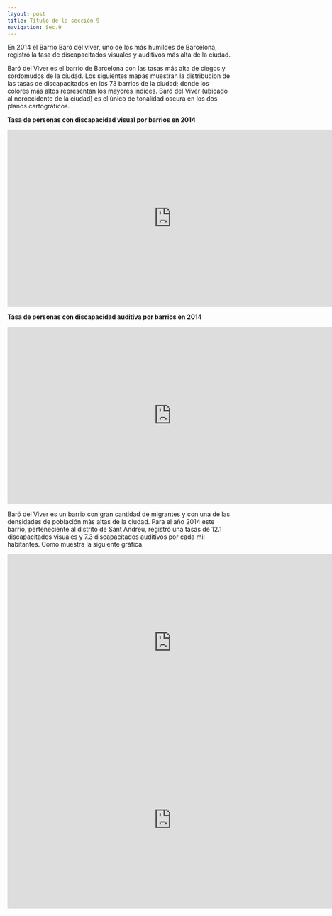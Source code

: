 ```yaml
---
layout: post
title: Título de la sección 9 
navigation: Sec.9
---
```


En 2014 el Barrio Baró del viver, uno de los más humildes de Barcelona, registró la tasa de discapacitados visuales y auditivos más alta de la ciudad. 



Baró del Viver es el barrio de Barcelona con las tasas más alta de ciegos y sordomudos de la ciudad. Los siguientes mapas muestran la distribucion de las tasas de discapacitados en los 73 barrios de la ciudad; donde los colores más altos representan los mayores indices. Baró del Viver (ubicado al noroccidente de la ciudad) es el único de tonalidad oscura en los dos planos cartográficos.  

**Tasa de personas con discapacidad visual por barrios en 2014**

<iframe width="740" height="400" scrolling="no" frameborder="no" src="https://fusiontables.google.com/embedviz?q=select+col16%3E%3E1+from+1bjtswEduoGB4_MLAffi272iKUhAYfVB4w6Silv7L&amp;viz=MAP&amp;h=false&amp;lat=41.392192596987606&amp;lng=2.1703375583496154&amp;t=1&amp;z=12&amp;l=col16%3E%3E1&amp;y=6&amp;tmplt=8&amp;hml=KML"></iframe>


**Tasa de personas con discapacidad auditiva por barrios en 2014**

<iframe width="740" height="400" scrolling="no" frameborder="no" src="https://fusiontables.google.com/embedviz?q=select+col16+from+1mWbYmQuELdmmrC39A7btfqbzF4gmEbxkiicZrQuJ&amp;viz=MAP&amp;h=false&amp;lat=41.392192596987606&amp;lng=2.1703375583496154&amp;t=1&amp;z=12&amp;l=col16&amp;y=6&amp;tmplt=8&amp;hml=KML"></iframe>


Baró del Viver es un barrio con gran cantidad de migrantes y con una de las densidades de población màs altas de la ciudad. Para el año 2014 este barrio, perteneciente al distrito de Sant Andreu, registró una tasas de 12.1 discapacitados visuales  y 7.3 discapacitados auditivos por cada mil habitantes. Como muestra la siguiente gráfica. 

<iframe width="740" height="400" scrolling="no" frameborder="no" src="https://fusiontables.google.com/embedviz?containerId=googft-gviz-canvas&amp;q=select+col10%3E%3E0%2C+col4%3E%3E0+from+1bjtswEduoGB4_MLAffi272iKUhAYfVB4w6Silv7L+order+by+col10%3E%3E0+asc&amp;viz=GVIZ&amp;t=SCATTER&amp;rmax=250&amp;uiversion=2&amp;gco_forceIFrame=true&amp;gco_hasLabelsColumn=true&amp;gco_useFirstColumnAsDomain=true&amp;gco_treatLabelsAsText=false&amp;gco_legacyScatterChartLabels=true&amp;gco_lineWidth=0&amp;gco_booleanRole=certainty&amp;gco_pointSize=7&amp;gco_hAxis=%7B%22useFormatFromData%22%3Atrue%2C+%22viewWindow%22%3A%7B%22max%22%3Anull%2C+%22min%22%3Anull%7D%2C+%22minValue%22%3Anull%2C+%22maxValue%22%3Anull%2C+%22title%22%3A%22Tasa+de+discapacitados+auditivos%22%7D&amp;gco_vAxes=%5B%7B%22useFormatFromData%22%3Atrue%2C+%22viewWindow%22%3A%7B%22max%22%3Anull%2C+%22min%22%3Anull%7D%2C+%22minValue%22%3Anull%2C+%22maxValue%22%3Anull%2C+%22title%22%3A%22Tasa+de+discapacitados+visuales.+%22%7D%2C%7B%22useFormatFromData%22%3Atrue%2C+%22viewWindow%22%3A%7B%22max%22%3Anull%2C+%22min%22%3Anull%7D%2C+%22minValue%22%3Anull%2C+%22maxValue%22%3Anull%7D%5D&amp;gco_legend=none&amp;gco_title=Tasa+de+discapacitados+por+barrio+por+cada+1000+habs.+para+2014&amp;gco_series=%7B%220%22%3A%7B%22color%22%3A%22%2338761d%22%7D%7D&amp;width=740&amp;height=400"></iframe>

<iframe width="740" height="400" scrolling="no" frameborder="no" src="https://fusiontables.google.com/embedviz?containerId=googft-gviz-canvas&amp;q=select+col1%3E%3E0%2C+col0%3E%3E0%2C+col4%3E%3E1%2C+col10%3E%3E1+from+1a78d9o9-YD4V6HAtZYD9yggXxrtq92H_ttcj-EOh+order+by+col0%3E%3E0+asc+limit+20&amp;viz=GVIZ&amp;t=LINE&amp;uiversion=2&amp;gco_forceIFrame=true&amp;gco_hasLabelsColumn=true&amp;gco_vAxes=%5B%7B%22title%22%3Anull%2C+%22minValue%22%3A3%2C+%22maxValue%22%3A13%2C+%22useFormatFromData%22%3Atrue%2C+%22viewWindow%22%3A%7B%22max%22%3A13%2C+%22min%22%3A3%7D%2C+%22viewWindowMode%22%3A%22explicit%22%2C+%22gridlines%22%3A%7B%22color%22%3A%22none%22%7D%7D%2C%7B%22useFormatFromData%22%3Atrue%2C+%22viewWindow%22%3A%7B%22max%22%3Anull%2C+%22min%22%3Anull%7D%2C+%22minValue%22%3Anull%2C+%22maxValue%22%3Anull%2C+%22textStyle%22%3A%7B%22color%22%3A%22none%22%2C+%22fontSize%22%3A12%7D%7D%5D&amp;gco_useFirstColumnAsDomain=true&amp;gco_legacyScatterChartLabels=true&amp;gco_curveType=&amp;gco_booleanRole=certainty&amp;gco_lineWidth=2&amp;gco_hAxis=%7B%22useFormatFromData%22%3Atrue%2C+%22minValue%22%3Anull%2C+%22maxValue%22%3Anull%2C+%22viewWindow%22%3Anull%2C+%22viewWindowMode%22%3Anull%2C+%22slantedTextAngle%22%3A60%2C+%22slantedText%22%3Atrue%2C+%22textStyle%22%3A%7B%22color%22%3A%22%23222%22%2C+%22fontSize%22%3A%2210%22%7D%7D&amp;gco_legend=none&amp;gco_series=%7B%220%22%3A%7B%22color%22%3A%22none%22%2C+%22targetAxisIndex%22%3A1%7D%2C+%221%22%3A%7B%22color%22%3A%22%23990000%22%2C+%22targetAxisIndex%22%3A0%7D%2C+%222%22%3A%7B%22color%22%3A%22%23e06666%22%2C+%22targetAxisIndex%22%3A0%7D%7D&amp;gco_title=Tasa+de+discapacitados+visuales+y+auditivos.+Linea+1+del+metro.+&amp;width=740&amp;height=400"></iframe>



